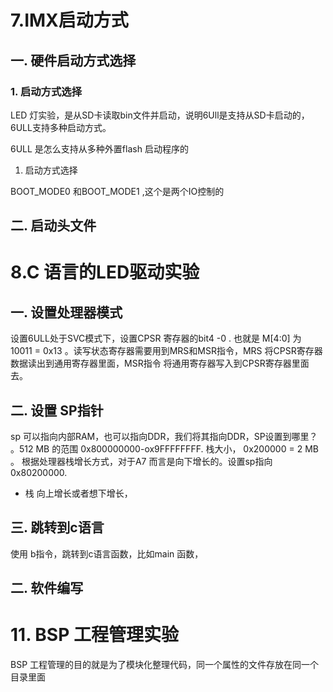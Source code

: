 # 7.IMX启动方式

## 一. 硬件启动方式选择

### 1. 启动方式选择

 LED 灯实验，是从SD卡读取bin文件并启动，说明6Ull是支持从SD卡启动的，6ULL支持多种启动方式。

6ULL 是怎么支持从多种外置flash 启动程序的

1.  启动方式选择

   BOOT_MODE0 和BOOT_MODE1 ,这个是两个IO控制的  





## 二. 启动头文件



 



# 8.C 语言的LED驱动实验

## 一. 设置处理器模式

 设置6ULL处于SVC模式下，设置CPSR 寄存器的bit4 -0 .  也就是 M[4:0] 为 10011 = 0x13 。读写状态寄存器需要用到MRS和MSR指令，MRS 将CPSR寄存器数据读出到通用寄存器里面，MSR指令 将通用寄存器写入到CPSR寄存器里面去。

## 二. 设置 SP指针

sp 可以指向内部RAM，也可以指向DDR，我们将其指向DDR，SP设置到哪里？ 。512 MB 的范围 0x800000000-ox9FFFFFFFF.  栈大小， 0x200000 = 2 MB 。 根据处理器栈增长方式，对于A7 而言是向下增长的。设置sp指向 0x80200000. 



- 栈 向上增长或者想下增长， 



## 三. 跳转到c语言

使用 b指令，跳转到c语言函数，比如main 函数，



## 二. 软件编写









#  11. BSP 工程管理实验



BSP 工程管理的目的就是为了模块化整理代码，同一个属性的文件存放在同一个目录里面

 





















